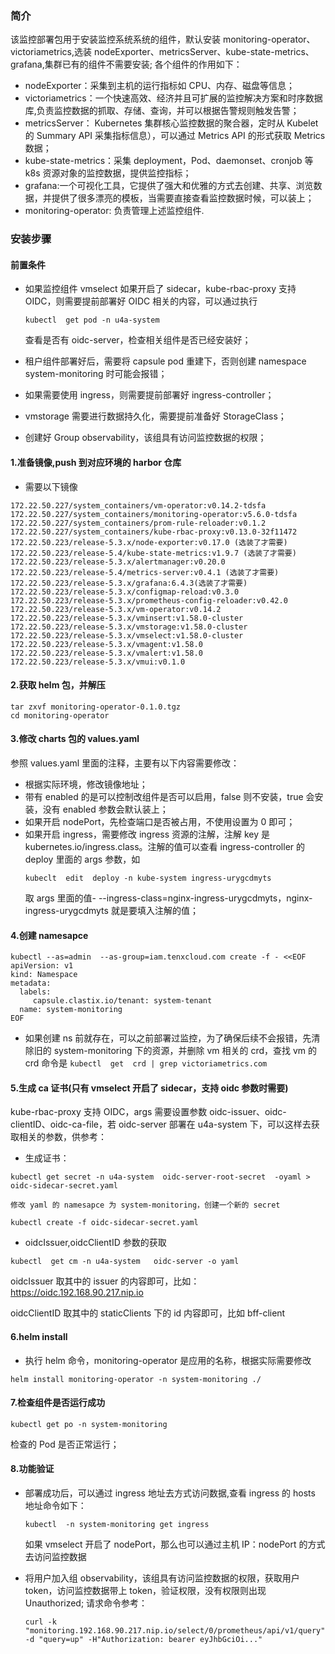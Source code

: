 ### 简介
该监控部署包用于安装监控系统系统的组件，默认安装 monitoring-operator、victoriametrics,选装 nodeExporter、metricsServer、kube-state-metrics、grafana,集群已有的组件不需要安装;
各个组件的作用如下：
- nodeExporter：采集到主机的运行指标如 CPU、内存、磁盘等信息；
- victoriametrics：一个快速高效、经济并且可扩展的监控解决方案和时序数据库,负责监控数据的抓取、存储、查询，并可以根据告警规则触发告警；
- metricsServer： Kubernetes 集群核心监控数据的聚合器，定时从 Kubelet 的 Summary API 采集指标信息），可以通过 Metrics API 的形式获取 Metrics 数据；
- kube-state-metrics：采集 deployment，Pod、daemonset、cronjob 等 k8s 资源对象的监控数据，提供监控指标；
- grafana:一个可视化工具，它提供了强大和优雅的方式去创建、共享、浏览数据，并提供了很多漂亮的模板，当需要直接查看监控数据时候，可以装上；
- monitoring-operator: 负责管理上述监控组件.

### 安装步骤

#### 前置条件
- 如果监控组件 vmselect 如果开启了 sidecar，kube-rbac-proxy 支持 OIDC，则需要提前部署好 OIDC 相关的内容，可以通过执行
  ```
  kubectl  get pod -n u4a-system
  ```
  查看是否有 oidc-server，检查相关组件是否已经安装好；
  
- 租户组件部署好后，需要将 capsule pod 重建下，否则创建 namespace system-monitoring 时可能会报错；
  
- 如果需要使用 ingress，则需要提前部署好 ingress-controller；

- vmstorage 需要进行数据持久化，需要提前准备好 StorageClass；

- 创建好 Group observability，该组具有访问监控数据的权限；



#### 1.准备镜像,push 到对应环境的 harbor 仓库
- 需要以下镜像
```
172.22.50.227/system_containers/vm-operator:v0.14.2-tdsfa
172.22.50.227/system_containers/monitoring-operator:v5.6.0-tdsfa
172.22.50.227/system_containers/prom-rule-reloader:v0.1.2
172.22.50.227/system_containers/kube-rbac-proxy:v0.13.0-32f11472
172.22.50.223/release-5.3.x/node-exporter:v0.17.0 (选装了才需要)
172.22.50.223/release-5.4/kube-state-metrics:v1.9.7 (选装了才需要)
172.22.50.223/release-5.3.x/alertmanager:v0.20.0
172.22.50.223/release-5.4/metrics-server:v0.4.1 (选装了才需要)
172.22.50.223/release-5.3.x/grafana:6.4.3(选装了才需要)
172.22.50.223/release-5.3.x/configmap-reload:v0.3.0
172.22.50.223/release-5.3.x/prometheus-config-reloader:v0.42.0
172.22.50.223/release-5.3.x/vm-operator:v0.14.2
172.22.50.223/release-5.3.x/vminsert:v1.58.0-cluster
172.22.50.223/release-5.3.x/vmstorage:v1.58.0-cluster
172.22.50.223/release-5.3.x/vmselect:v1.58.0-cluster
172.22.50.223/release-5.3.x/vmagent:v1.58.0
172.22.50.223/release-5.3.x/vmalert:v1.58.0
172.22.50.223/release-5.3.x/vmui:v0.1.0
```

#### 2.获取 helm 包，并解压
```
tar zxvf monitoring-operator-0.1.0.tgz
cd monitoring-operator
```

#### 3.修改 charts 包的 values.yaml
参照 values.yaml 里面的注释，主要有以下内容需要修改：

- 根据实际环境，修改镜像地址；
- 带有 enabled 的是可以控制改组件是否可以启用，false 则不安装，true 会安装，没有 enabled 参数会默认装上；
- 如果开启 nodePort，先检查端口是否被占用，不使用设置为 0 即可；
- 如果开启 ingress，需要修改 ingress 资源的注解，注解 key 是 kubernetes.io/ingress.class。注解的值可以查看 ingress-controller 的 deploy 里面的 args 参数，如
  ```
  kubeclt  edit  deploy -n kube-system ingress-urygcdmyts
  ```
  取 args 里面的值- --ingress-class=nginx-ingress-urygcdmyts，nginx-ingress-urygcdmyts 就是要填入注解的值； 
  
#### 4.创建 namesapce
```  
kubectl --as=admin  --as-group=iam.tenxcloud.com create -f - <<EOF 
apiVersion: v1
kind: Namespace
metadata:
  labels:
     capsule.clastix.io/tenant: system-tenant
  name: system-monitoring
EOF 
```
- 如果创建 ns 前就存在，可以之前部署过监控，为了确保后续不会报错，先清除旧的 system-monitoring 下的资源，并删除 vm 相关的 crd，查找 vm 的 crd 命令是
``
  kubectl  get  crd | grep victoriametrics.com
``

#### 5.生成 ca 证书(只有 vmselect 开启了 sidecar，支持 oidc 参数时需要)
kube-rbac-proxy 支持 OIDC，args 需要设置参数 oidc-issuer、oidc-clientID、oidc-ca-file，若 oidc-server 部署在 u4a-system 下，可以这样去获取相关的参数，供参考：

- 生成证书：
```
kubectl get secret -n u4a-system  oidc-server-root-secret  -oyaml > oidc-sidecar-secret.yaml

修改 yaml 的 namesapce 为 system-monitoring，创建一个新的 secret

kubectl create -f oidc-sidecar-secret.yaml
```
- oidcIssuer,oidcClientID 参数的获取
```
kubectl  get cm -n u4a-system   oidc-server -o yaml
```
oidcIssuer 取其中的 issuer 的内容即可，比如：https://oidc.192.168.90.217.nip.io

oidcClientID 取其中的 staticClients 下的 id 内容即可，比如 bff-client

#### 6.helm install
- 执行 helm 命令，monitoring-operator 是应用的名称，根据实际需要修改
```
helm install monitoring-operator -n system-monitoring ./
```

#### 7.检查组件是否运行成功
```
kubectl get po -n system-monitoring
```
检查的 Pod 是否正常运行；

#### 8.功能验证
- 部署成功后，可以通过 ingress 地址去方式访问数据,查看 ingress 的 hosts 地址命令如下：

  ```
  kubectl  -n system-monitoring get ingress
  ```
   如果 vmselect 开启了 nodePort，那么也可以通过主机 IP：nodePort 的方式去访问监控数据

- 将用户加入组 observability，该组具有访问监控数据的权限，获取用户 token，访问监控数据带上 token，验证权限，没有权限则出现 Unauthorized;
  请求命令参考：
  ```
  curl -k "monitoring.192.168.90.217.nip.io/select/0/prometheus/api/v1/query" -d "query=up" -H"Authorization: bearer eyJhbGciOi..."
  ```

